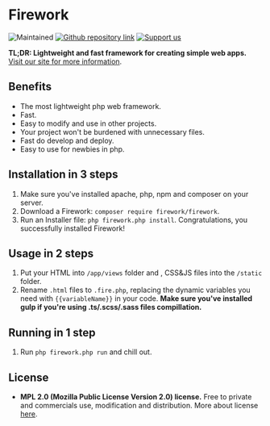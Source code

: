 # Firework
![Maintained](https://img.shields.io/badge/Maintained%3F-yes-green.svg)
[![Github repository link](https://img.shields.io/badge/GitHub-100000?style=for-the-badge&logo=github&logoColor=white)](github.com)
[![Support us](https://img.shields.io/badge/Patreon-F96854?style=for-the-badge&logo=patreon&logoColor=white)](example.com)

**TL;DR: Lightweight and fast framework for creating simple web apps.**
[Visit our site for more information](example.com).

## Benefits
 - The most lightweight php web framework.
 - Fast.
 - Easy to modify and use in other projects.
 - Your project won't be burdened with unnecessary files.
 - Fast do develop and deploy.
 - Easy to use for newbies in php.

## Installation in 3 steps
 1. Make sure you've installed apache, php, npm and composer on your server.
 2. Download a Firework:
 `composer require firework/firework`.
 3. Run an Installer file:
 `php firework.php install`.
 Congratulations, you successfully installed Firework!
 
## Usage in 2 steps
 1. Put your HTML into `/app/views` folder and , CSS&JS files into the `/static` folder.
 2. Rename `.html` files to `.fire.php`, replacing the dynamic variables you need with `{{variableName}}` in your code.
 **Make sure you've installed gulp if you're using .ts/.scss/.sass files compillation.**

## Running in 1 step

 1. Run `php firework.php run` and chill out.
 
## License
- **MPL 2.0 (Mozilla Public License Version 2.0) license.**
Free to private and commercials use, modification and distribution.
More about license [here](https://www.mozilla.org/en-US/MPL/2.0/).
